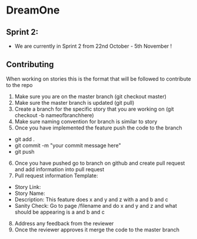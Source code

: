 # DreamOne

## Sprint 2:
- We are currently in Sprint 2 from 22nd October - 5th November !


## Contributing
When working on stories this is the format that will be followed to contribute to the repo
 1. Make sure you are on the master branch (git checkout master)
 2. Make sure the master branch is updated (git pull) 
 3. Create a branch for the specific story that you are working on (git checkout -b nameofbranchhere) 
 4. Make sure naming convention for branch is similar to story
 5. Once you have implemented the feature push the code to the branch
   - git add .
   - git commit -m "your commit message here"
   - git push
 6. Once you have pushed go to branch on github and create pull request and add information into pull request
 7. Pull request information Template:
   - Story Link: <add story link here>
   - Story Name: <story name>
   - Description: This feature does x and y and z with a and b and c 
   - Sanity Check: Go to page /filename and do x and y and z and what should be appearing is a and b and c
 8. Address any feedback from the reviewer
 9. Once the reviewer approves it merge the code to the master branch
  
  
